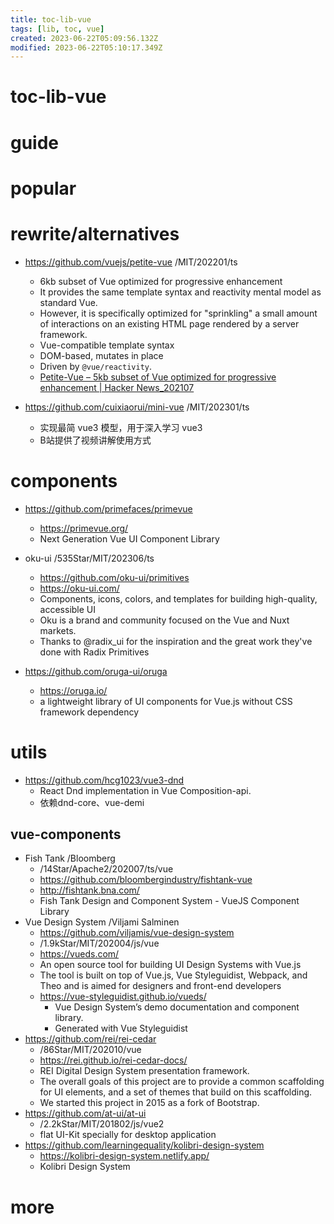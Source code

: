 ```yaml
---
title: toc-lib-vue
tags: [lib, toc, vue]
created: 2023-06-22T05:09:56.132Z
modified: 2023-06-22T05:10:17.349Z
---
```


# toc-lib-vue

# guide

# popular


# rewrite/alternatives
- https://github.com/vuejs/petite-vue /MIT/202201/ts
  - 6kb subset of Vue optimized for progressive enhancement
  - It provides the same template syntax and reactivity mental model as standard Vue. 
  - However, it is specifically optimized for "sprinkling" a small amount of interactions on an existing HTML page rendered by a server framework. 
  - Vue-compatible template syntax
  - DOM-based, mutates in place
  - Driven by `@vue/reactivity`.
  - [Petite-Vue – 5kb subset of Vue optimized for progressive enhancement | Hacker News_202107](https://news.ycombinator.com/item?id=27719290)

- https://github.com/cuixiaorui/mini-vue /MIT/202301/ts
  - 实现最简 vue3 模型，用于深入学习 vue3
  - B站提供了视频讲解使用方式


# components
- https://github.com/primefaces/primevue
  - https://primevue.org/
  - Next Generation Vue UI Component Library

- oku-ui /535Star/MIT/202306/ts
  - https://github.com/oku-ui/primitives
  - https://oku-ui.com/
  - Components, icons, colors, and templates for building high-quality, accessible UI
  - Oku is a brand and community focused on the Vue and Nuxt markets.
  - Thanks to @radix_ui for the inspiration and the great work they've done with Radix Primitives

- https://github.com/oruga-ui/oruga
  - https://oruga.io/
  - a lightweight library of UI components for Vue.js without CSS framework dependency
# utils
- https://github.com/hcg1023/vue3-dnd
  - React Dnd implementation in Vue Composition-api.
  - 依赖dnd-core、vue-demi

## vue-components

- Fish Tank /Bloomberg
  - /14Star/Apache2/202007/ts/vue
  - https://github.com/bloombergindustry/fishtank-vue
  - http://fishtank.bna.com/
  - Fish Tank Design and Component System - VueJS Component Library
- Vue Design System /Viljami Salminen
  - https://github.com/viljamis/vue-design-system
  - /1.9kStar/MIT/202004/js/vue
  - https://vueds.com/
  - An open source tool for building UI Design Systems with Vue.js
  - The tool is built on top of Vue.js, Vue Styleguidist, Webpack, and Theo and is aimed for designers and front-end developers
  - https://vue-styleguidist.github.io/vueds/
    - Vue Design System’s demo documentation and component library. 
    - Generated with Vue Styleguidist
- https://github.com/rei/rei-cedar
  - /86Star/MIT/202010/vue
  - https://rei.github.io/rei-cedar-docs/
  - REI Digital Design System presentation framework.
  - The overall goals of this project are to provide a common scaffolding for UI elements, and a set of themes that build on this scaffolding.
  - We started this project in 2015 as a fork of Bootstrap. 
- https://github.com/at-ui/at-ui
  - /2.2kStar/MIT/201802/js/vue2
  - flat UI-Kit specially for desktop application
- https://github.com/learningequality/kolibri-design-system
  - https://kolibri-design-system.netlify.app/
  - Kolibri Design System
# more
